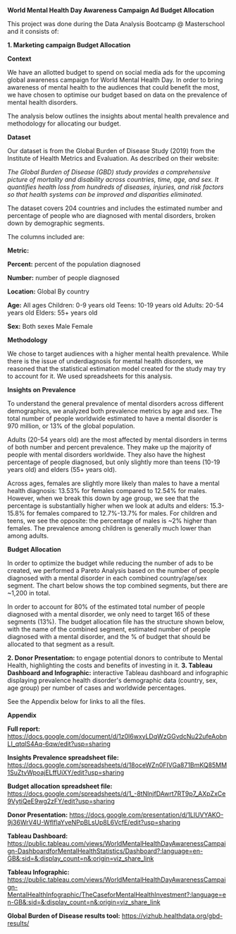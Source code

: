 **World Mental Health Day Awareness Campaign Ad Budget Allocation**

This project was done during the Data Analysis Bootcamp @ Masterschool and it consists of:

**1. Marketing campaign Budget Allocation**

**Context**

We have an allotted budget to spend on social media ads for the upcoming global awareness campaign for World Mental Health Day. In order to bring awareness of mental health to the audiences that could benefit the most, we have chosen to optimise our budget based on data on the prevalence of mental health disorders.

The analysis below outlines the insights about mental health prevalence and methodology for allocating our budget.


**Dataset**

Our dataset is from the Global Burden of Disease Study (2019) from the Institute of Health Metrics and Evaluation. As described on their website:


_The Global Burden of Disease (GBD) study provides a comprehensive picture of mortality and disability across countries, time, age, and sex. It quantifies health loss from hundreds of diseases, injuries, and risk factors so that health systems can be improved and disparities eliminated._


The dataset covers 204 countries and includes the estimated number and percentage of people who are diagnosed with mental disorders, broken down by demographic segments.

The columns included are:

**Metric:**

**Percent:** percent of the population diagnosed

**Number:** number of people diagnosed

**Location:**
Global
By country

**Age:**
All ages
Children: 0-9 years old
Teens: 10-19 years old
Adults: 20-54 years old
Elders: 55+ years old

**Sex:**
Both sexes
Male
Female


**Methodology**

We chose to target audiences with a higher mental health prevalence. While there is the issue of underdiagnosis for mental health disorders, we reasoned that the statistical estimation model created for the study may try to account for it.
We used spreadsheets for this analysis.


**Insights on Prevalence**

To understand the general prevalence of mental disorders across different demographics, we analyzed both prevalence metrics by age and sex.
The total number of people worldwide estimated to have a mental disorder is 970 million, or 13% of the global population.
  
Adults (20-54 years old) are the most affected by mental disorders in terms of both number and percent prevalence. They make up the majority of people with mental disorders worldwide. They also have the highest percentage of people diagnosed, but only slightly more than teens (10-19 years old) and elders (55+ years old).
  
Across ages, females are slightly more likely than males to have a mental health diagnosis: 13.53% for females compared to 12.54% for males. However, when we break this down by age group, we see that the percentage is substantially higher when we look at adults and elders: 15.3-15.8% for females compared to 12.7%-13.7% for males. For children and teens, we see the opposite: the percentage of males is ~2% higher than females. The prevalence among children is generally much lower than among adults.


**Budget Allocation**

In order to optimize the budget while reducing the number of ads to be created, we performed a Pareto Analysis based on the number of people diagnosed with a mental disorder in each combined country/age/sex segment. The chart below shows the top combined segments, but there are ~1,200 in total.

In order to account for 80% of the estimated total number of people diagnosed with a mental disorder, we only need to target 165 of these segments (13%). The budget allocation file has the structure shown below, with the name of the combined segment, estimated number of people diagnosed with a mental disorder, and the % of budget that should be allocated to that segment as a result.


**2. Donor Presentation:** to engage potential donors to contribute to Mental Health, highlighting the costs and benefits of investing in it. 
**3. Tableau Dashboard and Infographic:** interactive Tableau dashboard and infographic displaying prevalence health disorder's demographic data (country, sex, age group) per number of cases and worldwide percentages.



See the Appendix below for links to all the files.


**Appendix**

**Full report:** https://docs.google.com/document/d/1z0l6wxyLDqWzGGvdcNu22ufeAobnLI_qtqlS4Aq-6qw/edit?usp=sharing

**Insights Prevalence spreadsheet file:** https://docs.google.com/spreadsheets/d/18oceWZn0FIVGa871BmKQ85MM1SuZtvWpoajELffUiXY/edit?usp=sharing

**Budget allocation spreadsheet file:** https://docs.google.com/spreadsheets/d/1_-8tNlnjfDAwrt7RT9p7_AXpZxCe9VytiQeE9wg2zFY/edit?usp=sharing

**Donor Presentation:** https://docs.google.com/presentation/d/1LlUVYAKO-9j36WrV4U-WfIflaYveNPpBLsUp8L6VcfE/edit?usp=sharing

**Tableau Dashboard:** https://public.tableau.com/views/WorldMentalHealthDayAwarenessCampaign-DashboardforMentalHealthStatistics/Dashboard?:language=en-GB&:sid=&:display_count=n&:origin=viz_share_link

**Tableau Infographic:** https://public.tableau.com/views/WorldMentalHealthDayAwarenessCampaign-MentalHealthInfographic/TheCaseforMentalHealthInvestment?:language=en-GB&:sid=&:display_count=n&:origin=viz_share_link

**Global Burden of Disease results tool:** https://vizhub.healthdata.org/gbd-results/



